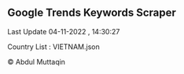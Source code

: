 

## Google Trends Keywords Scraper 
 
Last Update 04-11-2022 , 14:30:27

Country List :
VIETNAM.json



© Abdul Muttaqin 
